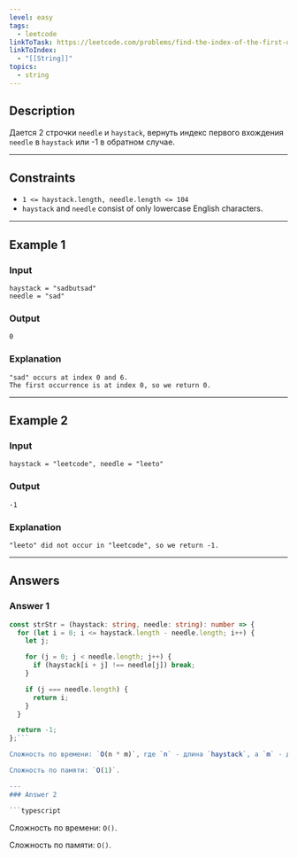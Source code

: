 ```yaml
---
level: easy
tags:
  - leetcode
linkToTask: https://leetcode.com/problems/find-the-index-of-the-first-occurrence-in-a-string/description/
linkToIndex:
  - "[[String]]"
topics:
  - string
---
```

## Description

Дается 2 строчки `needle` и `haystack`, вернуть индекс первого вхождения `needle` в `haystack` или -1 в обратном случае.

---
## Constraints

- `1 <= haystack.length, needle.length <= 104`
- `haystack` and `needle` consist of only lowercase English characters.

---
## Example 1

### Input

```
haystack = "sadbutsad"
needle = "sad"
```
### Output

```
0
```
### Explanation

```
"sad" occurs at index 0 and 6.
The first occurrence is at index 0, so we return 0.
```

---
## Example 2

### Input

```
haystack = "leetcode", needle = "leeto"
```
### Output

```
-1
```
### Explanation

```
"leeto" did not occur in "leetcode", so we return -1.
```

---
## Answers

### Answer 1

```typescript
const strStr = (haystack: string, needle: string): number => {
  for (let i = 0; i <= haystack.length - needle.length; i++) {
    let j;

    for (j = 0; j < needle.length; j++) {
      if (haystack[i + j] !== needle[j]) break;
    }

    if (j === needle.length) {
      return i;
    }
  }

  return -1;
};```

Сложность по времени: `O(n * m)`, где `n` - длина `haystack`, а `m` - длина `needle`.

Сложность по памяти: `O(1)`.

---
### Answer 2

```typescript
```

Сложность по времени: `O()`.

Сложность по памяти: `O()`.

